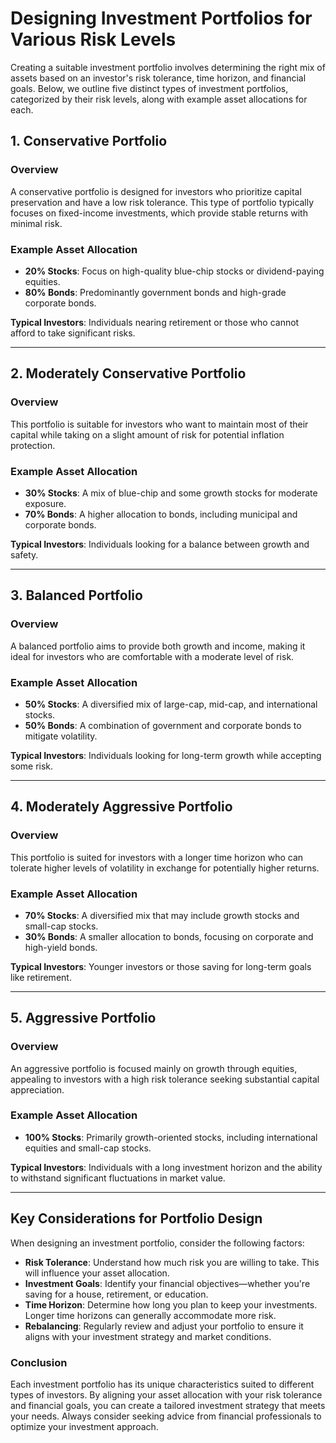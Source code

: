 # Designing Investment Portfolios for Various Risk Levels

Creating a suitable investment portfolio involves determining the right mix of assets based on an investor's risk tolerance, time horizon, and financial goals. Below, we outline five distinct types of investment portfolios, categorized by their risk levels, along with example asset allocations for each.

## 1. Conservative Portfolio

### Overview
A conservative portfolio is designed for investors who prioritize capital preservation and have a low risk tolerance. This type of portfolio typically focuses on fixed-income investments, which provide stable returns with minimal risk.

### Example Asset Allocation
- **20% Stocks**: Focus on high-quality blue-chip stocks or dividend-paying equities.
- **80% Bonds**: Predominantly government bonds and high-grade corporate bonds.
  
**Typical Investors**: Individuals nearing retirement or those who cannot afford to take significant risks.

---

## 2. Moderately Conservative Portfolio

### Overview
This portfolio is suitable for investors who want to maintain most of their capital while taking on a slight amount of risk for potential inflation protection.

### Example Asset Allocation
- **30% Stocks**: A mix of blue-chip and some growth stocks for moderate exposure.
- **70% Bonds**: A higher allocation to bonds, including municipal and corporate bonds.

**Typical Investors**: Individuals looking for a balance between growth and safety.

---

## 3. Balanced Portfolio

### Overview
A balanced portfolio aims to provide both growth and income, making it ideal for investors who are comfortable with a moderate level of risk.

### Example Asset Allocation
- **50% Stocks**: A diversified mix of large-cap, mid-cap, and international stocks.
- **50% Bonds**: A combination of government and corporate bonds to mitigate volatility.

**Typical Investors**: Individuals looking for long-term growth while accepting some risk.

---

## 4. Moderately Aggressive Portfolio

### Overview
This portfolio is suited for investors with a longer time horizon who can tolerate higher levels of volatility in exchange for potentially higher returns.

### Example Asset Allocation
- **70% Stocks**: A diversified mix that may include growth stocks and small-cap stocks.
- **30% Bonds**: A smaller allocation to bonds, focusing on corporate and high-yield bonds.

**Typical Investors**: Younger investors or those saving for long-term goals like retirement.

---

## 5. Aggressive Portfolio

### Overview
An aggressive portfolio is focused mainly on growth through equities, appealing to investors with a high risk tolerance seeking substantial capital appreciation.

### Example Asset Allocation
- **100% Stocks**: Primarily growth-oriented stocks, including international equities and small-cap stocks.

**Typical Investors**: Individuals with a long investment horizon and the ability to withstand significant fluctuations in market value.

---

## Key Considerations for Portfolio Design

When designing an investment portfolio, consider the following factors:

- **Risk Tolerance**: Understand how much risk you are willing to take. This will influence your asset allocation.
- **Investment Goals**: Identify your financial objectives—whether you're saving for a house, retirement, or education.
- **Time Horizon**: Determine how long you plan to keep your investments. Longer time horizons can generally accommodate more risk.
- **Rebalancing**: Regularly review and adjust your portfolio to ensure it aligns with your investment strategy and market conditions.

### Conclusion

Each investment portfolio has its unique characteristics suited to different types of investors. By aligning your asset allocation with your risk tolerance and financial goals, you can create a tailored investment strategy that meets your needs. Always consider seeking advice from financial professionals to optimize your investment approach.